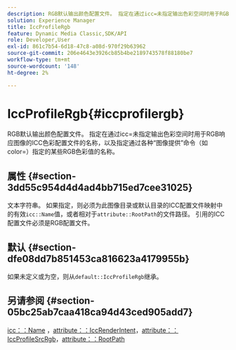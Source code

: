 ```yaml
---
description: RGB默认输出颜色配置文件。 指定在通过icc=未指定输出色彩空间时用于RGB响应图像的ICC色彩配置文件的名称，以及指定通过各种“图像提供”命令（如color=）指定的某些RGB色彩值的名称。
solution: Experience Manager
title: IccProfileRgb
feature: Dynamic Media Classic,SDK/API
role: Developer,User
exl-id: 861c7b54-6d18-47c8-a08d-970f29b63962
source-git-commit: 206e4643e3926cb85b4be2189743578f88180be7
workflow-type: tm+mt
source-wordcount: '148'
ht-degree: 2%

---
```


# IccProfileRgb{#iccprofilergb}

RGB默认输出颜色配置文件。 指定在通过icc=未指定输出色彩空间时用于RGB响应图像的ICC色彩配置文件的名称，以及指定通过各种“图像提供”命令（如color=）指定的某些RGB色彩值的名称。

## 属性 {#section-3dd55c954d4d4ad4bb715ed7cee31025}

文本字符串。 如果指定，则必须为此图像目录或默认目录的ICC配置文件映射中的有效`icc::Name`值，或者相对于`attribute::RootPath`的文件路径。 引用的ICC配置文件必须是RGB配置文件。

## 默认 {#section-dfe08dd7b851453ca816623a4179955b}

如果未定义或为空，则从`default::IccProfileRgb`继承。

## 另请参阅 {#section-05bc25ab7caa418ca94d43ced905add7}

[icc：：Name](../../../../../is-api/image-catalog/image-serving-api-ref/c-image-catalog-reference/c-icc-profile-map-reference/r-name-icc.md#reference-9e7d3c8e35434981a3dfac66b8946cbe) ，[attribute：：IccRenderIntent](../../../../../is-api/image-catalog/image-serving-api-ref/c-image-catalog-reference/c-attributes-reference/r-iccrenderintent.md#reference-012f207f28bd4406a5368d23ed95a51f)，[attribute：：IccProfileSrcRgb](../../../../../is-api/image-catalog/image-serving-api-ref/c-image-catalog-reference/c-attributes-reference/r-iccprofilesrcrgb.md#reference-b8e576d075b44f5c94d95bfb5aa22ae2)，[attribute：：RootPath](../../../../../is-api/image-catalog/image-serving-api-ref/c-image-catalog-reference/c-attributes-reference/r-rootpath.md#reference-17d57e5967be403b8408fa7214017494)
